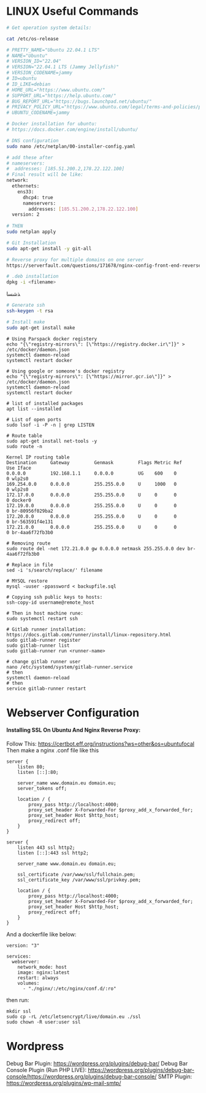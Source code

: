 # LINUX Useful Commands

```bash
# Get operation system details:

cat /etc/os-release

# PRETTY_NAME="Ubuntu 22.04.1 LTS"
# NAME="Ubuntu"
# VERSION_ID="22.04"
# VERSION="22.04.1 LTS (Jammy Jellyfish)"
# VERSION_CODENAME=jammy
# ID=ubuntu
# ID_LIKE=debian
# HOME_URL="https://www.ubuntu.com/"
# SUPPORT_URL="https://help.ubuntu.com/"
# BUG_REPORT_URL="https://bugs.launchpad.net/ubuntu/"
# PRIVACY_POLICY_URL="https://www.ubuntu.com/legal/terms-and-policies/privacy-policy"
# UBUNTU_CODENAME=jammy


```

```bash
# Docker installation for ubuntu:
# https://docs.docker.com/engine/install/ubuntu/
```

```bash
# DNS configuration
sudo nano /etc/netplan/00-installer-config.yaml

# add these after
# nameservers:
#  addresses: [185.51.200.2,178.22.122.100]
# Final result will be like:
network:
  ethernets:
    ens33:
      dhcp4: true
      nameservers:
        addresses: [185.51.200.2,178.22.122.100]
  version: 2
  
# THEN
sudo netplan apply
```

```bash
# Git Installation
sudo apt-get install -y git-all
```

```bash
# Reverse proxy for multiple domains on one server
https://serverfault.com/questions/171678/nginx-config-front-end-reverse-proxy-to-another-port
```

```bash
# .deb installation
dpkg -i <filename>
```

‍‍‍ذشسا
```bash
# Generate ssh
ssh-keygen -t rsa
```

```bash
# Install make
sudo apt-get install make
```

```
# Using Parspack docker registery
echo "{\"registry-mirrors\": [\"https://registry.docker.ir\"]}" > /etc/docker/daemon.json
systemctl daemon-reload
systemctl restart docker
```

```
# Using google or someone's docker registry
echo "{\"registry-mirrors\": [\"https://mirror.gcr.io\"]}" > /etc/docker/daemon.json
systemctl daemon-reload
systemctl restart docker
```

```
# list of installed packages
apt list --installed
```

```
# List of open ports
sudo lsof -i -P -n | grep LISTEN
```

```
# Route table
sudo apt-get install net-tools -y
sudo route -n

Kernel IP routing table
Destination     Gateway         Genmask         Flags Metric Ref    Use Iface
0.0.0.0         192.168.1.1     0.0.0.0         UG    600    0        0 wlp2s0
169.254.0.0     0.0.0.0         255.255.0.0     U     1000   0        0 wlp2s0
172.17.0.0      0.0.0.0         255.255.0.0     U     0      0        0 docker0
172.19.0.0      0.0.0.0         255.255.0.0     U     0      0        0 br-80956f029ba2
172.20.0.0      0.0.0.0         255.255.0.0     U     0      0        0 br-563591f4e131
172.21.0.0      0.0.0.0         255.255.0.0     U     0      0        0 br-4aa6f72fb3b0

# Removing route
sudo route del -net 172.21.0.0 gw 0.0.0.0 netmask 255.255.0.0 dev br-4aa6f72fb3b0 
```

```
# Replace in file
sed -i 's/search/replace/' filename
```

```
# MYSQL restore
mysql -uuser -ppassword < backupfile.sql
```


```
# Copying ssh public keys to hosts:
ssh-copy-id username@remote_host

# Then in host machine rune:
sudo systemctl restart ssh
```

```
# Gitlab runner installation: https://docs.gitlab.com/runner/install/linux-repository.html
sudo gitlab-runner register
sudo gitlab-runner list
sudo gitlab-runner run <runner-name>
```

```
# change gitlab runner user
nano /etc/systemd/system/gitlab-runner.service 
# then 
systemctl daemon-reload
# then 
service gitlab-runner restart
```


# Webserver Configuration
#### Installing SSL On Ubuntu And Nginx Reverse Proxy:

Follow This: https://certbot.eff.org/instructions?ws=other&os=ubuntufocal
Then make a nginx .conf file like this
```
server {
    listen 80;
    listen [::]:80;

    server_name www.domain.eu domain.eu;
    server_tokens off;

    location / {
        proxy_pass http://localhost:4000;
        proxy_set_header X-Forwarded-For $proxy_add_x_forwarded_for;
        proxy_set_header Host $http_host;
        proxy_redirect off;
    }
}

server {
    listen 443 ssl http2;
    listen [::]:443 ssl http2;

    server_name www.domain.eu domain.eu;

    ssl_certificate /var/www/ssl/fullchain.pem;
    ssl_certificate_key /var/www/ssl/privkey.pem;

    location / {
        proxy_pass http://localhost:4000;
        proxy_set_header X-Forwarded-For $proxy_add_x_forwarded_for;
        proxy_set_header Host $http_host;
        proxy_redirect off;
    }
}
```
And a dockerfile like below:
```
version: "3"

services:
  webserver:
    network_mode: host
    image: nginx:latest
    restart: always
    volumes:
      - "./nginx/:/etc/nginx/conf.d/:ro"
```
then run:
```
mkdir ssl
sudo cp -rL /etc/letsencrypt/live/domain.eu ./ssl
sudo chown -R user:user ssl
```

# Wordpress
Debug Bar Plugin: https://wordpress.org/plugins/debug-bar/
Debug Bar Console Plugin (Run PHP LIVE): https://wordpress.org/plugins/debug-bar-console/https://wordpress.org/plugins/debug-bar-console/
SMTP Plugin: https://wordpress.org/plugins/wp-mail-smtp/

